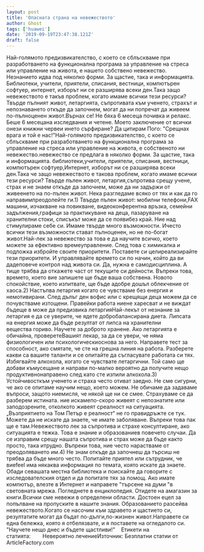 ```yaml
---
layout: post
title: 'Опасната страна на невежеството'
author: Ghost
tags: ['huawei']
date: '2019-09-19T23:47:38.121Z'
draft: false
---
```


Най-голямото предизвикателство, с което се сблъскваме при разработването на функционална програма за управление на стреса или управление на живота, е нашето собствено невежество. Незнанието идва под няколко форми. За щастие, така и информацията. Библиотеки, учители, приятели, списания, вестници, компютърен софтуер, интернет, изборът ни се разширява всеки ден.Така защо невежеството е такъв проблем, когато имаме всички тези ресурси? Твърде пълният живот, летаргията, съпротивата към ученето, страхът и непознаването откъде да започнем, могат да ни попречат да живеем по-пълноценен живот.Върнах се! Не бяха 6 месеца почивка и релакс. Беше 6 месецана изследвания и четене. Моето заключение от всички онези книжни червеи инето сърфиране? Да цитирам Пого: "Срещнах врага и той е нас!"Най-голямото предизвикателство, с което се сблъскваме при разработването на функционална програма за управление на стреса или управление на живота, е собственото ни невежество.невежество се предлага в няколко форми. За щастие, така и информацията. библиотеки,учители, приятели, списания, вестници, компютърен софтуер,Интернет, изборът ни се разширява всеки ден.Така че защо невежеството е такова проблем, когато имаме всички тези ресурси? Твърде пълен живот, летаргия,съпротива срещу учене, страх и не знаем откъде да започнем, може да ни задържи от живеенето на по-пълен живот. Нека разгледаме всяко от тях и как да го направимпреодолейте ги.1) Твърде пълен живот: мобилни телефони,FAX машини, изчакване на повикване, видеоконферентна връзка, семейни задължения,графици за практикуване на деца, пазаруване на хранителни стоки, списъкът може да се появибез край. Ние над стимулираме себе си. Имаме твърде много възможности. Ичесто всички тези възможности стават пълноценен, но не по-богат живот.Най-лек за невежество за това е да научите всичко, което можете за ефективно времеуправление. След това с химикалка и подложка избройте своите приоритети. Поставете си целиреализирайте тези приоритети. И управлявайте времето си по начин, който да ви дадеповече контрол над живота си. Да, нужна е самодисциплина. А тище трябва да откажете част от текущите си дейности. Въпреки това, времето, което вие запишете ще бъде ваша собствена. Новото спокойствие, което изпитвате, ще бъде адобре дошъл облекчение от хаоса.2) Настъпва летаргия когато се чувстваме без енергия и немотивирани. След дълъг ден вофис или с крещящи деца можем да се почувстваме изтощени. Правейки работа ниене харесват и не виждат бъдеще в може да предизвика летаргияНай-лекът от незнание за летаргия е да се уверите, че ядете добробалансирана диета. Липсата на енергия може да бъде резултат от липса на хранителни вещества гориво. Научете за доброто хранене. Ако летаргията е обичайна, проверетеВашият лекар, за да се увери, че няма физиологичен или психологическиоснова за него. Направете тест за способност, ако смятате, че сте на грешна линия на работа. Разберете какви са вашите таланти и се опитайте да съгласувате работата си тях. Избягвайте алкохола, когато се чувствате летаргични. Той само ще добави къмусещане и направи по-малко вероятно да получите нещо продуктивнонаправено след като сте изпили алкохола.3) Устойчивосткъм ученето и страха често отиват заедно. Не сме сигурни, че ако се опитаме научим нещо, което можем. Не обичаме да задаваме въпроси, защото ниемисля, че някой ще ни се смее. Страхуваме се да разберем истината. ние искамепо-скоро живеят с непознатите или заподозрените, отколкото живеят среалност на ситуацията. „Възприятието на Том Петър е реалност“ не го правидръжте се тук. Можете да не искате да знаете, че имате заболяване. Въпреки това пак ще е там.Невежеството лек за съпротива и страхе консултиране, ако ситуацията е тежка. Това е знание и образованиев повечето случаи. Да се ​​изправим срещу нашата съпротива и страх може да бъде както просто, така итрудно. Въпреки това, ние често нарастваме от преодоляването им.4) Не знам откъде да започнеш да търсиш не трябва да бъде много често. Попитайте приятел или сътрудник, че виеfeel има някаква информация по темата, която искате да знаете. Обади севашата местна библиотека и поискайте да говорите с изследователския отдел и да попитате тях за помощ. Ако имате компютър, влезте в Интернет и направете "търсене на думи "в световната мрежа. Погледнете в енциклопедия. Отидете на aмагазин за книги.Всички сме невежи в определени области. Достоен ецел за попълване на пропуските в нашите знания. Образованието разсейва невежеството.Когато се насочим към здравето и щастието си, резултатите могат да бъдат по-дълги,по-жизнен живот.Направете си една бележка, която я отбелязвате, и я поставете на огледалото си. "Научете нещо днес и бъдете щастливи!"    Етикети на статията:        Невероятно лечениеИзточник: Безплатни статии от ArticleFactory.com
